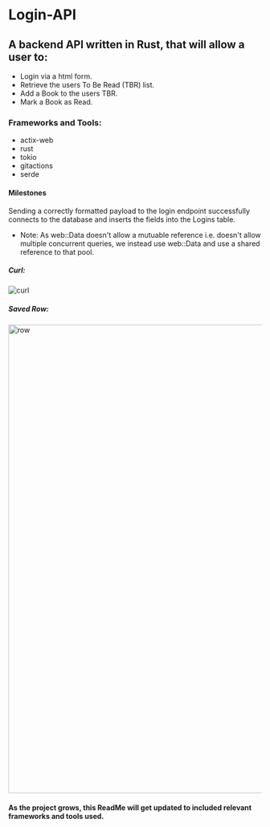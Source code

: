 # Login-API

## A backend API written in Rust, that will allow a user to:
 - Login via a html form.
 - Retrieve the users To Be Read (TBR) list.
- Add a Book to the users TBR.
 - Mark a Book as Read.

### Frameworks and Tools:

- actix-web
- rust
- tokio
- gitactions
- serde

#### Milestones
Sending a correctly formatted payload to the login endpoint successfully connects to the database and inserts the fields into the Logins table.
- Note: As web::Data<PgConnection> doesn't allow a mutuable reference i.e. doesn't allow multiple concurrent queries, we instead use web::Data<PgPool> and use a shared reference to that pool.
 
##### Curl:
![curl](https://github.com/DaveMcMahon/Login-API/assets/16767214/39717b99-9363-4e72-a366-4e880f760222)

##### Saved Row:
<img width="933" alt="row" src="https://github.com/DaveMcMahon/Login-API/assets/16767214/8c6717f8-9479-4e9c-a3e6-a0423cf68ac7">
 
<br>

#### As the project grows, this ReadMe will get updated to included relevant frameworks and tools used.
